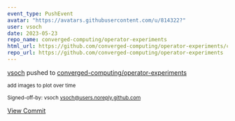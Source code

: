 ```yaml
---
event_type: PushEvent
avatar: "https://avatars.githubusercontent.com/u/814322?"
user: vsoch
date: 2023-05-23
repo_name: converged-computing/operator-experiments
html_url: https://github.com/converged-computing/operator-experiments/commit/93a4728beaad362b5c296d9eb1909b058dd67369
repo_url: https://github.com/converged-computing/operator-experiments
---
```


<a href='https://github.com/vsoch' target='_blank'>vsoch</a> pushed to <a href='https://github.com/converged-computing/operator-experiments' target='_blank'>converged-computing/operator-experiments</a>

<small>add images to plot over time

Signed-off-by: vsoch <vsoch@users.noreply.github.com></small>

<a href='https://github.com/converged-computing/operator-experiments/commit/93a4728beaad362b5c296d9eb1909b058dd67369' target='_blank'>View Commit</a>